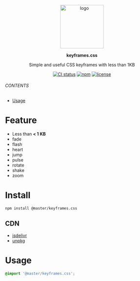 <br><br>
<p align="center">
    <img src="https://raw.githubusercontent.com/master-style/package/document/images/logo-and-text.svg" alt="logo" width="142">
</p>
<p align="center">
    <b><!-- name -->keyframes.css<!----></b>
</p>
<p align="center"><!-- package.description -->Simple and useful CSS keyframes with less than 1KB<!----></p>
<p align="center">
<!-- badges.map((badge) => `<a href="${badge.href}"><img src="${badge.src}" alt="${badge.alt}"></a>`).join('&nbsp;')--><a href="https://circleci.com/gh/master-style/workflows/keyframes.css/tree/main"><img src="https://img.shields.io/circleci/build/github/master-style/keyframes.css/main.svg?logo=circleci&logoColor=fff&label=CircleCI" alt="CI status"></a>&nbsp;<a href="https://www.npmjs.com/@master/keyframes.css"><img src="https://img.shields.io/npm/v/@master/keyframes.css.svg?logo=npm&logoColor=fff&label=NPM&color=limegreen" alt="npm"></a>&nbsp;<a href="https://github.com/master-style/keyframes.css/blob/main/LICENSE"><img src="https://img.shields.io/github/license/master-style/keyframes.css" alt="license"></a><!---->
</p>

###### CONTENTS
- [Usage](#usage)

# Feature
- Less than **< 1 KB**
- fade
- flash
- heart
- jump
- pulse
- rotate
- shake
- zoom

# Install
```sh
npm install @master/keyframes.css
```
## CDN
<!-- cdns.map((cdn) => `\n- [${cdn.name}](${cdn.href})`).join('') -->
- [jsdelivr](https://www.jsdelivr.com/package/npm/@master/keyframes.css)
- [unpkg](https://unpkg.com/@master/keyframes.css)<!---->

# Usage
```css
@import '@master/keyframes.css';
```